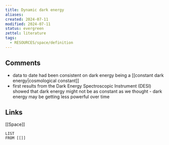 ```yaml
---
title: Dynamic dark energy
aliases: 
created: 2024-07-11
modified: 2024-07-11
status: evergreen
zettel: literature
tags:
  - RESOURCES/space/definition
---
```

## Comments
- data to date had been consistent on dark energy being a [[constant dark energy|cosmological constant]]
- first results from the Dark Energy Spectroscopic Instrument (DESI) showed that dark energy might not be as constant as we thought - dark energy may be getting less powerful over time
## Links
[[Space]]
```dataview
LIST
FROM [[]]
```